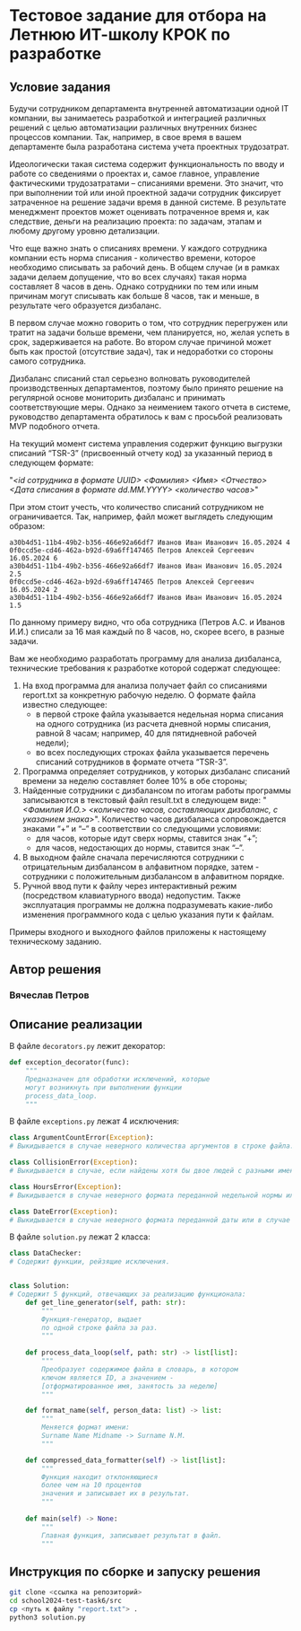 # Тестовое задание для отбора на Летнюю ИТ-школу КРОК по разработке

## Условие задания
Будучи сотрудником департамента внутренней автоматизации одной IT компании, вы занимаетесь разработкой и интеграцией различных решений с целью автоматизации различных внутренних бизнес процессов компании. Так, например, в свое время в вашем департаменте была разработана система учета проектных трудозатрат.

Идеологически такая система содержит функциональность по вводу и работе со сведениями о проектах и, самое главное, управление фактическими трудозатратами – списаниями времени. Это значит, что при выполнении той или иной проектной задачи сотрудник фиксирует затраченное на решение задачи время в данной системе. В результате менеджмент проектов может оценивать потраченное время и, как следствие, деньги на реализацию проекта: по задачам, этапам и любому другому уровню детализации.

Что еще важно знать о списаниях времени. У каждого сотрудника компании есть норма списания - количество времени, которое необходимо списывать за рабочий день. В общем случае (и в рамках задачи делаем допущение, что во всех случаях) такая норма составляет 8 часов в день. Однако сотрудники по тем или иным причинам могут списывать как больше 8 часов, так и меньше, в результате чего образуется дизбаланс. 

В первом случае можно говорить о том, что сотрудник перегружен или тратит на задачи больше времени, чем планируется, но, желая успеть в срок, задерживается на работе. Во втором случае причиной может быть как простой (отсутствие задач), так и недоработки со стороны самого сотрудника. 

Дизбаланс списаний стал серьезно волновать руководителей производственных департаментов, поэтому было принято решение на регулярной основе мониторить дизбаланс и принимать соответствующие меры. Однако за неимением такого отчета в системе, руководство департамента обратилось к вам с просьбой реализовать MVP подобного отчета.

На текущий момент система управления содержит функцию выгрузки списаний “TSR-3” (присвоенный отчету код) за указанный период в следующем формате:

"_<id сотрудника в формате UUID> <Фамилия> <Имя> <Отчество> <Дата списания в формате dd.MM.YYYY> <количество часов>_"

При этом стоит учесть, что количество списаний сотрудником не ограничивается. Так, например, файл может выглядеть следующим образом:
```
a30b4d51-11b4-49b2-b356-466e92a66df7 Иванов Иван Иванович 16.05.2024 4
0f0ccd5e-cd46-462a-b92d-69a6ff147465 Петров Алексей Сергеевич 16.05.2024 6
a30b4d51-11b4-49b2-b356-466e92a66df7 Иванов Иван Иванович 16.05.2024 2.5
0f0ccd5e-cd46-462a-b92d-69a6ff147465 Петров Алексей Сергеевич 16.05.2024 2
a30b4d51-11b4-49b2-b356-466e92a66df7 Иванов Иван Иванович 16.05.2024 1.5
```

По данному примеру видно, что оба сотрудника (Петров А.С. и Иванов И.И.) списали за 16 мая каждый по 8 часов, но, скорее всего, в разные задачи.

Вам же необходимо разработать программу для анализа дизбаланса, технические требования к разработке которой содержат следующее:
1. На вход программа для анализа получает файл со списаниями report.txt за конкретную рабочую неделю. О формате файла известно следующее:
    - в первой строке файла указывается недельная норма списания на одного сотрудника (из расчета дневной нормы списания, равной 8 часам; например, 40 для пятидневной рабочей недели);
    - во всех последующих строках файла указывается перечень списаний сотрудников в формате отчета “TSR-3”. 
2. Программа определяет сотрудников, у которых дизбаланс списаний времени за неделю составляет более 10% в обе стороны;
3. Найденные сотрудники с дизбалансом по итогам работы программы записываются в текстовый файл result.txt в следующем виде:
  "_<Фамилия И.О.> <количество часов, составляющих дизбаланс, с указанием знака>_".
  Количество часов дизбаланса сопровождается знаками “+” и “–” в соответствии со следующими условиями:
    - для часов, которые идут сверх нормы, ставится знак “+”;
    - для часов, недостающих до нормы, ставится знак “–”.
4. В выходном файле сначала перечисляются сотрудники с отрицательным дизбалансом в алфавитном порядке, затем - сотрудники с положительным дизбалансом в алфавитном порядке.
5. Ручной ввод пути к файлу через интерактивный режим (посредством клавиатурного ввода) недопустим. Также эксплуатация программы не должна подразумевать какие-либо изменения программного кода с целью указания пути к файлам.

Примеры входного и выходного файлов приложены к настоящему техническому заданию.

## Автор решения
### Вячеслав Петров
## Описание реализации
В файле ```decorators.py``` лежит декоратор:
```python
def exception_decorator(func):
    """
    Предназначен для обработки исключений, которые
    могут возникнуть при выполнении функции 
    process_data_loop.
    """
```
В файле ```exceptions.py``` лежат 4 исключения: <br>
```python
class ArgumentCountError(Exception):
# Выкидывается в случае неверного количества аргументов в строке файла.
```
```python
class CollisionError(Exception):
# Выкидывается в случае, если найдены хотя бы двое людей с разными именами, но одинаковым ID.
```
```python
class HoursError(Exception):
# Выкидывается в случае неверного формата переданной недельной нормы или неверного формата времени, затраченного сотрудником на выполнение задачи.
```
```python
class DateError(Exception):
# Выкидывается в случае неверного формата переданной даты или в случае неверно переданного диапазона дат (превышает 7 дней).
```
В файле ```solution.py``` лежат 2 класса: <br>
```python
class DataChecker:
# Содержит функции, рейзящие исключения.


class Solution:
# Содержит 5 функций, отвечающих за реализацию функционала:
    def get_line_generator(self, path: str): 
        """
        Функция-генератор, выдает 
        по одной строке файла за раз.
        """
    
    def process_data_loop(self, path: str) -> list[list]:
        """
        Преобразует содержимое файла в словарь, в котором
        ключом является ID, а значением - 
        [отформатированное имя, занятость за неделю]
        """

    def format_name(self, person_data: list) -> list:
        """
        Меняется формат имени: 
        Surname Name Midname -> Surname N.M.
        """

    def compressed_data_formatter(self) -> list[list]:
        """
        Функция находит отклоняющиеся 
        более чем на 10 процентов
        значения и записывает их в результат.
        """
        
    def main(self) -> None:
        """
        Главная функция, записывает результат в файл.
        """
``` 

## Инструкция по сборке и запуску решения
```bash
git clone <ссылка на репозиторий>
cd school2024-test-task6/src
cp <путь к файлу "report.txt"> .
python3 solution.py
```

